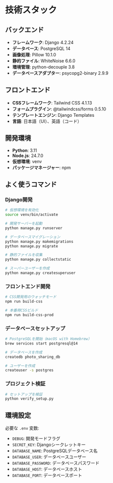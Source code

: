 # 技術スタック

## バックエンド
- **フレームワーク**: Django 4.2.24
- **データベース**: PostgreSQL 14
- **画像処理**: Pillow 10.1.0
- **静的ファイル**: WhiteNoise 6.6.0
- **環境管理**: python-decouple 3.8
- **データベースアダプター**: psycopg2-binary 2.9.9

## フロントエンド
- **CSSフレームワーク**: Tailwind CSS 4.1.13
- **フォームプラグイン**: @tailwindcss/forms 0.5.10
- **テンプレートエンジン**: Django Templates
- **言語**: 日本語（UI）、英語（コード）

## 開発環境
- **Python**: 3.11
- **Node.js**: 24.7.0
- **仮想環境**: venv
- **パッケージマネージャー**: npm

## よく使うコマンド

### Django開発
```bash
# 仮想環境を有効化
source venv/bin/activate

# 開発サーバーを起動
python manage.py runserver

# データベースマイグレーション
python manage.py makemigrations
python manage.py migrate

# 静的ファイルを収集
python manage.py collectstatic

# スーパーユーザーを作成
python manage.py createsuperuser
```

### フロントエンド開発
```bash
# CSS開発用のウォッチモード
npm run build-css

# 本番用CSSビルド
npm run build-css-prod
```

### データベースセットアップ
```bash
# PostgreSQLを開始（macOS with Homebrew）
brew services start postgresql@14

# データベースを作成
createdb photo_sharing_db

# ユーザーを作成
createuser -s postgres
```

### プロジェクト検証
```bash
# セットアップを検証
python verify_setup.py
```

## 環境設定

必要な `.env` 変数:
- `DEBUG`: 開発モードフラグ
- `SECRET_KEY`: Djangoシークレットキー
- `DATABASE_NAME`: PostgreSQLデータベース名
- `DATABASE_USER`: データベースユーザー
- `DATABASE_PASSWORD`: データベースパスワード
- `DATABASE_HOST`: データベースホスト
- `DATABASE_PORT`: データベースポート